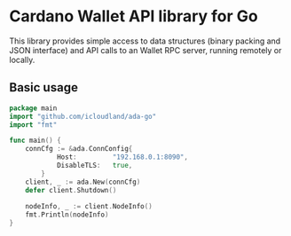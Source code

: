 Cardano Wallet API library for Go
=========================

This library provides simple access to data structures (binary packing
and JSON interface) and API calls to an Wallet RPC server, running
remotely or locally.  


Basic usage
-----------

```go
package main
import "github.com/icloudland/ada-go"
import "fmt"

func main() {
	connCfg := &ada.ConnConfig{
    		Host:         "192.168.0.1:8090",
    		DisableTLS:   true,
    	}
    client, _ := ada.New(connCfg)
    defer client.Shutdown()
    
    nodeInfo, _ := client.NodeInfo()
    fmt.Println(nodeInfo)
}
```
